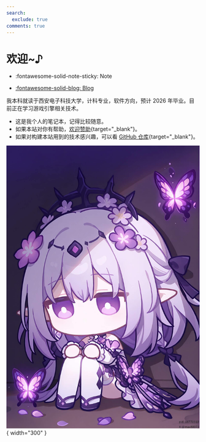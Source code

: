 ```yaml
---
search:
  exclude: true
comments: true
---
```


# 欢迎~♪

<div class="grid cards" markdown>

- :fontawesome-solid-note-sticky: Note

- [:fontawesome-solid-blog: Blog](blog/index.md)

</div>

我本科就读于西安电子科技大学，计科专业，软件方向，预计 2026 年毕业。目前正在学习游戏引擎相关技术。

- 这是我个人的笔记本，记得比较随意。
- 如果本站对你有帮助，[欢迎赞助](https://stalomeow.com/#coffee){target="_blank"}。
- 如果对构建本站用到的技术感兴趣，可以看 [GitHub 仓库](https://github.com/stalomeow/note){target="_blank"}。

![可爱捏](assets/castorice.jpg){ width="300" }
